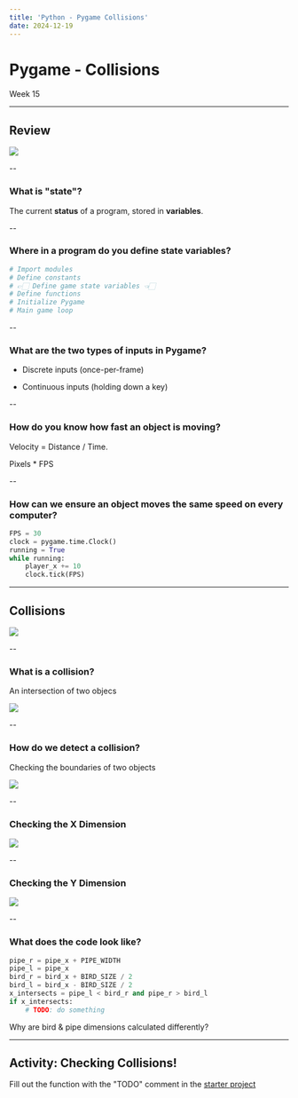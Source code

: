 ```yaml
---
title: 'Python - Pygame Collisions'
date: 2024-12-19
---
```


# Pygame - Collisions <!-- .element: class="r-fit-text" -->

Week 15

---

## Review

![](https://media4.giphy.com/media/v1.Y2lkPTc5MGI3NjExZDd6azlhbTA5eWNmcW01MnIzdng4aGM3ZGw4c3F6c2xpNHQ0MHBrNyZlcD12MV9pbnRlcm5hbF9naWZfYnlfaWQmY3Q9Zw/Jfa07ySDdvmFzeqCek/giphy.webp) <!-- .element: style="height:400px" -->

--

### What is "state"?

The current **status** of a program, stored in **variables**.
<!-- .element: class="fragment" -->

--

### Where in a program do you define state variables?

```py
# Import modules
# Define constants
# 👉🏻 Define game state variables 👈🏻
# Define functions
# Initialize Pygame
# Main game loop
```
<!-- .element: class="fragment" -->

--

### What are the two types of inputs in Pygame?

- Discrete inputs (once-per-frame)
<!-- .element: class="fragment" -->
- Continuous inputs (holding down a key)
<!-- .element: class="fragment" -->

--

### How do you know how fast an object is moving?

Velocity = Distance / Time.
<!-- .element: class="fragment" -->

Pixels * FPS
<!-- .element: class="fragment" -->

--

### How can we ensure an object moves the same speed on every computer?

```py [1-2|5-6]
FPS = 30
clock = pygame.time.Clock()
running = True
while running:
    player_x += 10
    clock.tick(FPS)
```

---

## Collisions

![](https://media2.giphy.com/media/v1.Y2lkPTc5MGI3NjExMWgxNXd1cWpnaDJoM2Q1aDhtNnM5b3FtcXhpd25kMW53N2g2N3JtbyZlcD12MV9pbnRlcm5hbF9naWZfYnlfaWQmY3Q9Zw/10uxwQ1FLDMCzu/giphy.webp) <!-- .element: style="height:400px" -->

--

### What is a collision?

An intersection of two objecs
<!-- .element: class="fragment" -->

![](/2024/fall/computer-science/images/collisions/bird-hitting-pipe.png) <!-- .element: style="height:400px" -->
<!-- .element: class="fragment" -->

--

### How do we detect a collision?

Checking the boundaries of two objects
<!-- .element: class="fragment" -->

![](/2024/fall/computer-science/images/collisions/sketch-of-game-state.png) <!-- .element: style="height:400px" -->
<!-- .element: class="fragment" -->

--

### Checking the X Dimension

![](/2024/fall/computer-science/images/collisions/sketch-of-x-intersection.png) <!-- .element: style="height:400px" -->

--

### Checking the Y Dimension

![](/2024/fall/computer-science/images/collisions/sketch-of-y-intersection.png) <!-- .element: style="height:400px" -->

--

### What does the code look like?

```py [5|1-4|6-7]
pipe_r = pipe_x + PIPE_WIDTH
pipe_l = pipe_x
bird_r = bird_x + BIRD_SIZE / 2
bird_l = bird_x - BIRD_SIZE / 2
x_intersects = pipe_l < bird_r and pipe_r > bird_l
if x_intersects:
    # TODO: do something
```

Why are bird & pipe dimensions calculated differently?
<!-- .element: class="fragment" -->

---

## Activity: Checking Collisions!

Fill out the function with the "TODO" comment in the [starter project](/2024/fall/computer-science/examples/pygame_collision_starter.py)
